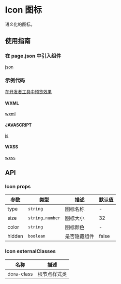 # Icon 图标

语义化的图标。

## 使用指南

### 在 page.json 中引入组件

[json](./proscenium/pages/index/index.json ':include :type=code')

### 示例代码

[在开发者工具中预览效果](https://developers.weixin.qq.com/s/k2RmOcmC7uvv)

<!-- tabs:start -->

#### **WXML**

[wxml](./proscenium/pages/index/index.wxml ':include :type=code')

#### **JAVASCRIPT**

[js](./proscenium/pages/index/index.js ':include :type=code')

#### **WXSS**

[wxss](./proscenium/pages/index/index.wxss ':include :type=code')

<!-- tabs:end -->

## API

### Icon props

| 参数 | 类型 | 描述 | 默认值 |
| --- | --- | --- | --- |
| type | `string` | 图标名称 | - |
| size | `string,number` | 图标大小 | 32 |
| color | `string` | 图标颜色 | - |
| hidden | `boolean` | 是否隐藏组件 | false |

### Icon externalClasses

| 名称 | 描述 |
| --- | --- |
| dora-class | 根节点样式类 |
